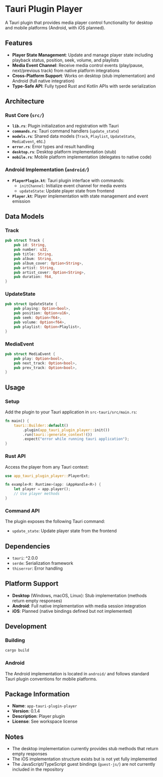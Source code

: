# Tauri Plugin Player

A Tauri plugin that provides media player control functionality for desktop and mobile platforms (Android, with iOS planned).

## Features

- **Player State Management**: Update and manage player state including playback status, position, seek, volume, and playlists
- **Media Event Channel**: Receive media control events (play/pause, next/previous track) from native platform integrations
- **Cross-Platform Support**: Works on desktop (stub implementation) and Android (full native integration)
- **Type-Safe API**: Fully typed Rust and Kotlin APIs with serde serialization

## Architecture

### Rust Core (`src/`)

- **`lib.rs`**: Plugin initialization and registration with Tauri
- **`commands.rs`**: Tauri command handlers (`update_state`)
- **`models.rs`**: Shared data models (`Track`, `Playlist`, `UpdateState`, `MediaEvent`, etc.)
- **`error.rs`**: Error types and result handling
- **`desktop.rs`**: Desktop platform implementation (stub)
- **`mobile.rs`**: Mobile platform implementation (delegates to native code)

### Android Implementation (`android/`)

- **`PlayerPlugin.kt`**: Tauri plugin interface with commands:
    - `initChannel`: Initialize event channel for media events
    - `updateState`: Update player state from frontend
- **`Player.kt`**: Player implementation with state management and event emission

## Data Models

### Track

```rust
pub struct Track {
    pub id: String,
    pub number: u32,
    pub title: String,
    pub album: String,
    pub album_cover: Option<String>,
    pub artist: String,
    pub artist_cover: Option<String>,
    pub duration: f64,
}
```

### UpdateState

```rust
pub struct UpdateState {
    pub playing: Option<bool>,
    pub position: Option<u16>,
    pub seek: Option<f64>,
    pub volume: Option<f64>,
    pub playlist: Option<Playlist>,
}
```

### MediaEvent

```rust
pub struct MediaEvent {
    pub play: Option<bool>,
    pub next_track: Option<bool>,
    pub prev_track: Option<bool>,
}
```

## Usage

### Setup

Add the plugin to your Tauri application in `src-tauri/src/main.rs`:

```rust
fn main() {
    tauri::Builder::default()
        .plugin(app_tauri_plugin_player::init())
        .run(tauri::generate_context!())
        .expect("error while running tauri application");
}
```

### Rust API

Access the player from any Tauri context:

```rust
use app_tauri_plugin_player::PlayerExt;

fn example<R: Runtime>(app: &AppHandle<R>) {
    let player = app.player();
    // Use player methods
}
```

### Command API

The plugin exposes the following Tauri command:

- `update_state`: Update player state from the frontend

## Dependencies

- `tauri`: ^2.0.0
- `serde`: Serialization framework
- `thiserror`: Error handling

## Platform Support

- **Desktop** (Windows, macOS, Linux): Stub implementation (methods return empty responses)
- **Android**: Full native implementation with media session integration
- **iOS**: Planned (native bindings defined but not implemented)

## Development

### Building

```bash
cargo build
```

### Android

The Android implementation is located in `android/` and follows standard Tauri plugin conventions for mobile platforms.

## Package Information

- **Name**: `app-tauri-plugin-player`
- **Version**: 0.1.4
- **Description**: Player plugin
- **License**: See workspace license

## Notes

- The desktop implementation currently provides stub methods that return empty responses
- The iOS implementation structure exists but is not yet fully implemented
- The JavaScript/TypeScript guest bindings (`guest-js/`) are not currently included in the repository
